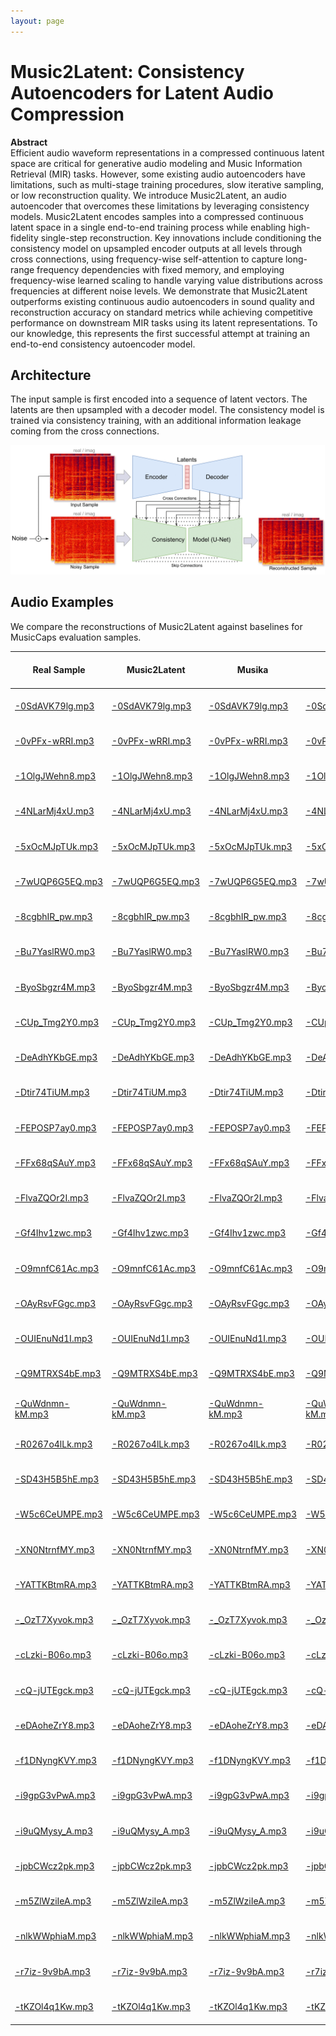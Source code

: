 ```yaml
---
layout: page
---
```


# Music2Latent: Consistency Autoencoders for Latent Audio Compression

**Abstract**  
Efficient audio waveform representations in a compressed continuous latent space are critical for generative audio modeling and Music Information Retrieval (MIR) tasks. However, some existing audio autoencoders have limitations, such as multi-stage training procedures, slow iterative sampling, or low reconstruction quality. We introduce Music2Latent, an audio autoencoder that overcomes these limitations by leveraging consistency models. Music2Latent encodes samples into a compressed continuous latent space in a single end-to-end training process while enabling high-fidelity single-step reconstruction. Key innovations include conditioning the consistency model on upsampled encoder outputs at all levels through cross connections, using frequency-wise self-attention to capture long-range frequency dependencies with fixed memory, and employing frequency-wise learned scaling to handle varying value distributions across frequencies at different noise levels. We demonstrate that Music2Latent outperforms existing continuous audio autoencoders in sound quality and reconstruction accuracy on standard metrics while achieving competitive performance on downstream MIR tasks using its latent representations. To our knowledge, this represents the first successful attempt at training an end-to-end consistency autoencoder model.


## Architecture
The input sample is first encoded into a sequence of latent vectors. The latents are then upsampled with a decoder model. The consistency model is trained via consistency training, with an additional information leakage coming from the cross connections.

<img src="imgs/ConsistencyAutoArch.png">




## Audio Examples

We compare the reconstructions of Music2Latent against baselines for MusicCaps evaluation samples.

| Real Sample | **Music2Latent** | Musika | LatMusic | Mousaiv2 | Mousaiv3 | --- | DAC |
| ----------- | ----------------- | ------ | -------- | -------- | -------- | --- | --- |
| [-0SdAVK79lg.mp3](real/-0SdAVK79lg.mp3) | [-0SdAVK79lg.mp3](music2latent/-0SdAVK79lg.mp3) | [-0SdAVK79lg.mp3](musika/-0SdAVK79lg.mp3) | [-0SdAVK79lg.mp3](latmusic/-0SdAVK79lg.mp3) | [-0SdAVK79lg.mp3](mousaiv2/-0SdAVK79lg.mp3) | [-0SdAVK79lg.mp3](mousaiv3/-0SdAVK79lg.mp3) | --- | [-0SdAVK79lg.mp3](dac/-0SdAVK79lg.mp3) |
| [-0vPFx-wRRI.mp3](real/-0vPFx-wRRI.mp3) | [-0vPFx-wRRI.mp3](music2latent/-0vPFx-wRRI.mp3) | [-0vPFx-wRRI.mp3](musika/-0vPFx-wRRI.mp3) | [-0vPFx-wRRI.mp3](latmusic/-0vPFx-wRRI.mp3) | [-0vPFx-wRRI.mp3](mousaiv2/-0vPFx-wRRI.mp3) | [-0vPFx-wRRI.mp3](mousaiv3/-0vPFx-wRRI.mp3) | --- | [-0vPFx-wRRI.mp3](dac/-0vPFx-wRRI.mp3) |
| [-1OlgJWehn8.mp3](real/-1OlgJWehn8.mp3) | [-1OlgJWehn8.mp3](music2latent/-1OlgJWehn8.mp3) | [-1OlgJWehn8.mp3](musika/-1OlgJWehn8.mp3) | [-1OlgJWehn8.mp3](latmusic/-1OlgJWehn8.mp3) | [-1OlgJWehn8.mp3](mousaiv2/-1OlgJWehn8.mp3) | [-1OlgJWehn8.mp3](mousaiv3/-1OlgJWehn8.mp3) | --- | [-1OlgJWehn8.mp3](dac/-1OlgJWehn8.mp3) |
| [-4NLarMj4xU.mp3](real/-4NLarMj4xU.mp3) | [-4NLarMj4xU.mp3](music2latent/-4NLarMj4xU.mp3) | [-4NLarMj4xU.mp3](musika/-4NLarMj4xU.mp3) | [-4NLarMj4xU.mp3](latmusic/-4NLarMj4xU.mp3) | [-4NLarMj4xU.mp3](mousaiv2/-4NLarMj4xU.mp3) | [-4NLarMj4xU.mp3](mousaiv3/-4NLarMj4xU.mp3) | --- | [-4NLarMj4xU.mp3](dac/-4NLarMj4xU.mp3) |
| [-5xOcMJpTUk.mp3](real/-5xOcMJpTUk.mp3) | [-5xOcMJpTUk.mp3](music2latent/-5xOcMJpTUk.mp3) | [-5xOcMJpTUk.mp3](musika/-5xOcMJpTUk.mp3) | [-5xOcMJpTUk.mp3](latmusic/-5xOcMJpTUk.mp3) | [-5xOcMJpTUk.mp3](mousaiv2/-5xOcMJpTUk.mp3) | [-5xOcMJpTUk.mp3](mousaiv3/-5xOcMJpTUk.mp3) | --- | [-5xOcMJpTUk.mp3](dac/-5xOcMJpTUk.mp3) |
| [-7wUQP6G5EQ.mp3](real/-7wUQP6G5EQ.mp3) | [-7wUQP6G5EQ.mp3](music2latent/-7wUQP6G5EQ.mp3) | [-7wUQP6G5EQ.mp3](musika/-7wUQP6G5EQ.mp3) | [-7wUQP6G5EQ.mp3](latmusic/-7wUQP6G5EQ.mp3) | [-7wUQP6G5EQ.mp3](mousaiv2/-7wUQP6G5EQ.mp3) | [-7wUQP6G5EQ.mp3](mousaiv3/-7wUQP6G5EQ.mp3) | --- | [-7wUQP6G5EQ.mp3](dac/-7wUQP6G5EQ.mp3) |
| [-8cgbhIR_pw.mp3](real/-8cgbhIR_pw.mp3) | [-8cgbhIR_pw.mp3](music2latent/-8cgbhIR_pw.mp3) | [-8cgbhIR_pw.mp3](musika/-8cgbhIR_pw.mp3) | [-8cgbhIR_pw.mp3](latmusic/-8cgbhIR_pw.mp3) | [-8cgbhIR_pw.mp3](mousaiv2/-8cgbhIR_pw.mp3) | [-8cgbhIR_pw.mp3](mousaiv3/-8cgbhIR_pw.mp3) | --- | [-8cgbhIR_pw.mp3](dac/-8cgbhIR_pw.mp3) |
| [-Bu7YaslRW0.mp3](real/-Bu7YaslRW0.mp3) | [-Bu7YaslRW0.mp3](music2latent/-Bu7YaslRW0.mp3) | [-Bu7YaslRW0.mp3](musika/-Bu7YaslRW0.mp3) | [-Bu7YaslRW0.mp3](latmusic/-Bu7YaslRW0.mp3) | [-Bu7YaslRW0.mp3](mousaiv2/-Bu7YaslRW0.mp3) | [-Bu7YaslRW0.mp3](mousaiv3/-Bu7YaslRW0.mp3) | --- | [-Bu7YaslRW0.mp3](dac/-Bu7YaslRW0.mp3) |
| [-ByoSbgzr4M.mp3](real/-ByoSbgzr4M.mp3) | [-ByoSbgzr4M.mp3](music2latent/-ByoSbgzr4M.mp3) | [-ByoSbgzr4M.mp3](musika/-ByoSbgzr4M.mp3) | [-ByoSbgzr4M.mp3](latmusic/-ByoSbgzr4M.mp3) | [-ByoSbgzr4M.mp3](mousaiv2/-ByoSbgzr4M.mp3) | [-ByoSbgzr4M.mp3](mousaiv3/-ByoSbgzr4M.mp3) | --- | [-ByoSbgzr4M.mp3](dac/-ByoSbgzr4M.mp3) |
| [-CUp_Tmg2Y0.mp3](real/-CUp_Tmg2Y0.mp3) | [-CUp_Tmg2Y0.mp3](music2latent/-CUp_Tmg2Y0.mp3) | [-CUp_Tmg2Y0.mp3](musika/-CUp_Tmg2Y0.mp3) | [-CUp_Tmg2Y0.mp3](latmusic/-CUp_Tmg2Y0.mp3) | [-CUp_Tmg2Y0.mp3](mousaiv2/-CUp_Tmg2Y0.mp3) | [-CUp_Tmg2Y0.mp3](mousaiv3/-CUp_Tmg2Y0.mp3) | --- | [-CUp_Tmg2Y0.mp3](dac/-CUp_Tmg2Y0.mp3) |
| [-DeAdhYKbGE.mp3](real/-DeAdhYKbGE.mp3) | [-DeAdhYKbGE.mp3](music2latent/-DeAdhYKbGE.mp3) | [-DeAdhYKbGE.mp3](musika/-DeAdhYKbGE.mp3) | [-DeAdhYKbGE.mp3](latmusic/-DeAdhYKbGE.mp3) | [-DeAdhYKbGE.mp3](mousaiv2/-DeAdhYKbGE.mp3) | [-DeAdhYKbGE.mp3](mousaiv3/-DeAdhYKbGE.mp3) | --- | [-DeAdhYKbGE.mp3](dac/-DeAdhYKbGE.mp3) |
| [-Dtir74TiUM.mp3](real/-Dtir74TiUM.mp3) | [-Dtir74TiUM.mp3](music2latent/-Dtir74TiUM.mp3) | [-Dtir74TiUM.mp3](musika/-Dtir74TiUM.mp3) | [-Dtir74TiUM.mp3](latmusic/-Dtir74TiUM.mp3) | [-Dtir74TiUM.mp3](mousaiv2/-Dtir74TiUM.mp3) | [-Dtir74TiUM.mp3](mousaiv3/-Dtir74TiUM.mp3) | --- | [-Dtir74TiUM.mp3](dac/-Dtir74TiUM.mp3) |
| [-FEPOSP7ay0.mp3](real/-FEPOSP7ay0.mp3) | [-FEPOSP7ay0.mp3](music2latent/-FEPOSP7ay0.mp3) | [-FEPOSP7ay0.mp3](musika/-FEPOSP7ay0.mp3) | [-FEPOSP7ay0.mp3](latmusic/-FEPOSP7ay0.mp3) | [-FEPOSP7ay0.mp3](mousaiv2/-FEPOSP7ay0.mp3) | [-FEPOSP7ay0.mp3](mousaiv3/-FEPOSP7ay0.mp3) | --- | [-FEPOSP7ay0.mp3](dac/-FEPOSP7ay0.mp3) |
| [-FFx68qSAuY.mp3](real/-FFx68qSAuY.mp3) | [-FFx68qSAuY.mp3](music2latent/-FFx68qSAuY.mp3) | [-FFx68qSAuY.mp3](musika/-FFx68qSAuY.mp3) | [-FFx68qSAuY.mp3](latmusic/-FFx68qSAuY.mp3) | [-FFx68qSAuY.mp3](mousaiv2/-FFx68qSAuY.mp3) | [-FFx68qSAuY.mp3](mousaiv3/-FFx68qSAuY.mp3) | --- | [-FFx68qSAuY.mp3](dac/-FFx68qSAuY.mp3) |
| [-FlvaZQOr2I.mp3](real/-FlvaZQOr2I.mp3) | [-FlvaZQOr2I.mp3](music2latent/-FlvaZQOr2I.mp3) | [-FlvaZQOr2I.mp3](musika/-FlvaZQOr2I.mp3) | [-FlvaZQOr2I.mp3](latmusic/-FlvaZQOr2I.mp3) | [-FlvaZQOr2I.mp3](mousaiv2/-FlvaZQOr2I.mp3) | [-FlvaZQOr2I.mp3](mousaiv3/-FlvaZQOr2I.mp3) | --- | [-FlvaZQOr2I.mp3](dac/-FlvaZQOr2I.mp3) |
| [-Gf4Ihv1zwc.mp3](real/-Gf4Ihv1zwc.mp3) | [-Gf4Ihv1zwc.mp3](music2latent/-Gf4Ihv1zwc.mp3) | [-Gf4Ihv1zwc.mp3](musika/-Gf4Ihv1zwc.mp3) | [-Gf4Ihv1zwc.mp3](latmusic/-Gf4Ihv1zwc.mp3) | [-Gf4Ihv1zwc.mp3](mousaiv2/-Gf4Ihv1zwc.mp3) | [-Gf4Ihv1zwc.mp3](mousaiv3/-Gf4Ihv1zwc.mp3) | --- | [-Gf4Ihv1zwc.mp3](dac/-Gf4Ihv1zwc.mp3) |
| [-O9mnfC61Ac.mp3](real/-O9mnfC61Ac.mp3) | [-O9mnfC61Ac.mp3](music2latent/-O9mnfC61Ac.mp3) | [-O9mnfC61Ac.mp3](musika/-O9mnfC61Ac.mp3) | [-O9mnfC61Ac.mp3](latmusic/-O9mnfC61Ac.mp3) | [-O9mnfC61Ac.mp3](mousaiv2/-O9mnfC61Ac.mp3) | [-O9mnfC61Ac.mp3](mousaiv3/-O9mnfC61Ac.mp3) | --- | [-O9mnfC61Ac.mp3](dac/-O9mnfC61Ac.mp3) |
| [-OAyRsvFGgc.mp3](real/-OAyRsvFGgc.mp3) | [-OAyRsvFGgc.mp3](music2latent/-OAyRsvFGgc.mp3) | [-OAyRsvFGgc.mp3](musika/-OAyRsvFGgc.mp3) | [-OAyRsvFGgc.mp3](latmusic/-OAyRsvFGgc.mp3) | [-OAyRsvFGgc.mp3](mousaiv2/-OAyRsvFGgc.mp3) | [-OAyRsvFGgc.mp3](mousaiv3/-OAyRsvFGgc.mp3) | --- | [-OAyRsvFGgc.mp3](dac/-OAyRsvFGgc.mp3) |
| [-OUIEnuNd1I.mp3](real/-OUIEnuNd1I.mp3) | [-OUIEnuNd1I.mp3](music2latent/-OUIEnuNd1I.mp3) | [-OUIEnuNd1I.mp3](musika/-OUIEnuNd1I.mp3) | [-OUIEnuNd1I.mp3](latmusic/-OUIEnuNd1I.mp3) | [-OUIEnuNd1I.mp3](mousaiv2/-OUIEnuNd1I.mp3) | [-OUIEnuNd1I.mp3](mousaiv3/-OUIEnuNd1I.mp3) | --- | [-OUIEnuNd1I.mp3](dac/-OUIEnuNd1I.mp3) |
| [-Q9MTRXS4bE.mp3](real/-Q9MTRXS4bE.mp3) | [-Q9MTRXS4bE.mp3](music2latent/-Q9MTRXS4bE.mp3) | [-Q9MTRXS4bE.mp3](musika/-Q9MTRXS4bE.mp3) | [-Q9MTRXS4bE.mp3](latmusic/-Q9MTRXS4bE.mp3) | [-Q9MTRXS4bE.mp3](mousaiv2/-Q9MTRXS4bE.mp3) | [-Q9MTRXS4bE.mp3](mousaiv3/-Q9MTRXS4bE.mp3) | --- | [-Q9MTRXS4bE.mp3](dac/-Q9MTRXS4bE.mp3) |
| [-QuWdnmn-kM.mp3](real/-QuWdnmn-kM.mp3) | [-QuWdnmn-kM.mp3](music2latent/-QuWdnmn-kM.mp3) | [-QuWdnmn-kM.mp3](musika/-QuWdnmn-kM.mp3) | [-QuWdnmn-kM.mp3](latmusic/-QuWdnmn-kM.mp3) | [-QuWdnmn-kM.mp3](mousaiv2/-QuWdnmn-kM.mp3) | [-QuWdnmn-kM.mp3](mousaiv3/-QuWdnmn-kM.mp3) | --- | [-QuWdnmn-kM.mp3](dac/-QuWdnmn-kM.mp3) |
| [-R0267o4lLk.mp3](real/-R0267o4lLk.mp3) | [-R0267o4lLk.mp3](music2latent/-R0267o4lLk.mp3) | [-R0267o4lLk.mp3](musika/-R0267o4lLk.mp3) | [-R0267o4lLk.mp3](latmusic/-R0267o4lLk.mp3) | [-R0267o4lLk.mp3](mousaiv2/-R0267o4lLk.mp3) | [-R0267o4lLk.mp3](mousaiv3/-R0267o4lLk.mp3) | --- | [-R0267o4lLk.mp3](dac/-R0267o4lLk.mp3) |
| [-SD43H5B5hE.mp3](real/-SD43H5B5hE.mp3) | [-SD43H5B5hE.mp3](music2latent/-SD43H5B5hE.mp3) | [-SD43H5B5hE.mp3](musika/-SD43H5B5hE.mp3) | [-SD43H5B5hE.mp3](latmusic/-SD43H5B5hE.mp3) | [-SD43H5B5hE.mp3](mousaiv2/-SD43H5B5hE.mp3) | [-SD43H5B5hE.mp3](mousaiv3/-SD43H5B5hE.mp3) | --- | [-SD43H5B5hE.mp3](dac/-SD43H5B5hE.mp3) |
| [-W5c6CeUMPE.mp3](real/-W5c6CeUMPE.mp3) | [-W5c6CeUMPE.mp3](music2latent/-W5c6CeUMPE.mp3) | [-W5c6CeUMPE.mp3](musika/-W5c6CeUMPE.mp3) | [-W5c6CeUMPE.mp3](latmusic/-W5c6CeUMPE.mp3) | [-W5c6CeUMPE.mp3](mousaiv2/-W5c6CeUMPE.mp3) | [-W5c6CeUMPE.mp3](mousaiv3/-W5c6CeUMPE.mp3) | --- | [-W5c6CeUMPE.mp3](dac/-W5c6CeUMPE.mp3) |
| [-XN0NtrnfMY.mp3](real/-XN0NtrnfMY.mp3) | [-XN0NtrnfMY.mp3](music2latent/-XN0NtrnfMY.mp3) | [-XN0NtrnfMY.mp3](musika/-XN0NtrnfMY.mp3) | [-XN0NtrnfMY.mp3](latmusic/-XN0NtrnfMY.mp3) | [-XN0NtrnfMY.mp3](mousaiv2/-XN0NtrnfMY.mp3) | [-XN0NtrnfMY.mp3](mousaiv3/-XN0NtrnfMY.mp3) | --- | [-XN0NtrnfMY.mp3](dac/-XN0NtrnfMY.mp3) |
| [-YATTKBtmRA.mp3](real/-YATTKBtmRA.mp3) | [-YATTKBtmRA.mp3](music2latent/-YATTKBtmRA.mp3) | [-YATTKBtmRA.mp3](musika/-YATTKBtmRA.mp3) | [-YATTKBtmRA.mp3](latmusic/-YATTKBtmRA.mp3) | [-YATTKBtmRA.mp3](mousaiv2/-YATTKBtmRA.mp3) | [-YATTKBtmRA.mp3](mousaiv3/-YATTKBtmRA.mp3) | --- | [-YATTKBtmRA.mp3](dac/-YATTKBtmRA.mp3) |
| [-_OzT7Xyvok.mp3](real/-_OzT7Xyvok.mp3) | [-_OzT7Xyvok.mp3](music2latent/-_OzT7Xyvok.mp3) | [-_OzT7Xyvok.mp3](musika/-_OzT7Xyvok.mp3) | [-_OzT7Xyvok.mp3](latmusic/-_OzT7Xyvok.mp3) | [-_OzT7Xyvok.mp3](mousaiv2/-_OzT7Xyvok.mp3) | [-_OzT7Xyvok.mp3](mousaiv3/-_OzT7Xyvok.mp3) | --- | [-_OzT7Xyvok.mp3](dac/-_OzT7Xyvok.mp3) |
| [-cLzki-B06o.mp3](real/-cLzki-B06o.mp3) | [-cLzki-B06o.mp3](music2latent/-cLzki-B06o.mp3) | [-cLzki-B06o.mp3](musika/-cLzki-B06o.mp3) | [-cLzki-B06o.mp3](latmusic/-cLzki-B06o.mp3) | [-cLzki-B06o.mp3](mousaiv2/-cLzki-B06o.mp3) | [-cLzki-B06o.mp3](mousaiv3/-cLzki-B06o.mp3) | --- | [-cLzki-B06o.mp3](dac/-cLzki-B06o.mp3) |
| [-cQ-jUTEgck.mp3](real/-cQ-jUTEgck.mp3) | [-cQ-jUTEgck.mp3](music2latent/-cQ-jUTEgck.mp3) | [-cQ-jUTEgck.mp3](musika/-cQ-jUTEgck.mp3) | [-cQ-jUTEgck.mp3](latmusic/-cQ-jUTEgck.mp3) | [-cQ-jUTEgck.mp3](mousaiv2/-cQ-jUTEgck.mp3) | [-cQ-jUTEgck.mp3](mousaiv3/-cQ-jUTEgck.mp3) | --- | [-cQ-jUTEgck.mp3](dac/-cQ-jUTEgck.mp3) |
| [-eDAoheZrY8.mp3](real/-eDAoheZrY8.mp3) | [-eDAoheZrY8.mp3](music2latent/-eDAoheZrY8.mp3) | [-eDAoheZrY8.mp3](musika/-eDAoheZrY8.mp3) | [-eDAoheZrY8.mp3](latmusic/-eDAoheZrY8.mp3) | [-eDAoheZrY8.mp3](mousaiv2/-eDAoheZrY8.mp3) | [-eDAoheZrY8.mp3](mousaiv3/-eDAoheZrY8.mp3) | --- | [-eDAoheZrY8.mp3](dac/-eDAoheZrY8.mp3) |
| [-f1DNyngKVY.mp3](real/-f1DNyngKVY.mp3) | [-f1DNyngKVY.mp3](music2latent/-f1DNyngKVY.mp3) | [-f1DNyngKVY.mp3](musika/-f1DNyngKVY.mp3) | [-f1DNyngKVY.mp3](latmusic/-f1DNyngKVY.mp3) | [-f1DNyngKVY.mp3](mousaiv2/-f1DNyngKVY.mp3) | [-f1DNyngKVY.mp3](mousaiv3/-f1DNyngKVY.mp3) | --- | [-f1DNyngKVY.mp3](dac/-f1DNyngKVY.mp3) |
| [-i9gpG3vPwA.mp3](real/-i9gpG3vPwA.mp3) | [-i9gpG3vPwA.mp3](music2latent/-i9gpG3vPwA.mp3) | [-i9gpG3vPwA.mp3](musika/-i9gpG3vPwA.mp3) | [-i9gpG3vPwA.mp3](latmusic/-i9gpG3vPwA.mp3) | [-i9gpG3vPwA.mp3](mousaiv2/-i9gpG3vPwA.mp3) | [-i9gpG3vPwA.mp3](mousaiv3/-i9gpG3vPwA.mp3) | --- | [-i9gpG3vPwA.mp3](dac/-i9gpG3vPwA.mp3) |
| [-i9uQMysy_A.mp3](real/-i9uQMysy_A.mp3) | [-i9uQMysy_A.mp3](music2latent/-i9uQMysy_A.mp3) | [-i9uQMysy_A.mp3](musika/-i9uQMysy_A.mp3) | [-i9uQMysy_A.mp3](latmusic/-i9uQMysy_A.mp3) | [-i9uQMysy_A.mp3](mousaiv2/-i9uQMysy_A.mp3) | [-i9uQMysy_A.mp3](mousaiv3/-i9uQMysy_A.mp3) | --- | [-i9uQMysy_A.mp3](dac/-i9uQMysy_A.mp3) |
| [-jpbCWcz2pk.mp3](real/-jpbCWcz2pk.mp3) | [-jpbCWcz2pk.mp3](music2latent/-jpbCWcz2pk.mp3) | [-jpbCWcz2pk.mp3](musika/-jpbCWcz2pk.mp3) | [-jpbCWcz2pk.mp3](latmusic/-jpbCWcz2pk.mp3) | [-jpbCWcz2pk.mp3](mousaiv2/-jpbCWcz2pk.mp3) | [-jpbCWcz2pk.mp3](mousaiv3/-jpbCWcz2pk.mp3) | --- | [-jpbCWcz2pk.mp3](dac/-jpbCWcz2pk.mp3) |
| [-m5ZlWziIeA.mp3](real/-m5ZlWziIeA.mp3) | [-m5ZlWziIeA.mp3](music2latent/-m5ZlWziIeA.mp3) | [-m5ZlWziIeA.mp3](musika/-m5ZlWziIeA.mp3) | [-m5ZlWziIeA.mp3](latmusic/-m5ZlWziIeA.mp3) | [-m5ZlWziIeA.mp3](mousaiv2/-m5ZlWziIeA.mp3) | [-m5ZlWziIeA.mp3](mousaiv3/-m5ZlWziIeA.mp3) | --- | [-m5ZlWziIeA.mp3](dac/-m5ZlWziIeA.mp3) |
| [-nlkWWphiaM.mp3](real/-nlkWWphiaM.mp3) | [-nlkWWphiaM.mp3](music2latent/-nlkWWphiaM.mp3) | [-nlkWWphiaM.mp3](musika/-nlkWWphiaM.mp3) | [-nlkWWphiaM.mp3](latmusic/-nlkWWphiaM.mp3) | [-nlkWWphiaM.mp3](mousaiv2/-nlkWWphiaM.mp3) | [-nlkWWphiaM.mp3](mousaiv3/-nlkWWphiaM.mp3) | --- | [-nlkWWphiaM.mp3](dac/-nlkWWphiaM.mp3) |
| [-r7iz-9v9bA.mp3](real/-r7iz-9v9bA.mp3) | [-r7iz-9v9bA.mp3](music2latent/-r7iz-9v9bA.mp3) | [-r7iz-9v9bA.mp3](musika/-r7iz-9v9bA.mp3) | [-r7iz-9v9bA.mp3](latmusic/-r7iz-9v9bA.mp3) | [-r7iz-9v9bA.mp3](mousaiv2/-r7iz-9v9bA.mp3) | [-r7iz-9v9bA.mp3](mousaiv3/-r7iz-9v9bA.mp3) | --- | [-r7iz-9v9bA.mp3](dac/-r7iz-9v9bA.mp3) |
| [-tKZOl4q1Kw.mp3](real/-tKZOl4q1Kw.mp3) | [-tKZOl4q1Kw.mp3](music2latent/-tKZOl4q1Kw.mp3) | [-tKZOl4q1Kw.mp3](musika/-tKZOl4q1Kw.mp3) | [-tKZOl4q1Kw.mp3](latmusic/-tKZOl4q1Kw.mp3) | [-tKZOl4q1Kw.mp3](mousaiv2/-tKZOl4q1Kw.mp3) | [-tKZOl4q1Kw.mp3](mousaiv3/-tKZOl4q1Kw.mp3) | --- | [-tKZOl4q1Kw.mp3](dac/-tKZOl4q1Kw.mp3) |

<!-- We finally present some audio samples of separations produced by the system. By cross-referencing the cluster index with the histogram shown above, it is possible to recognize the class of sources characteristic of each cluster. -->


<!-- ### Example 0

Mix
<audio src="audio/4/mix.wav" controls ></audio>
Cluster 3 (Drums)
<audio src="audio/4/3.wav" controls ></audio>
Cluster 5 (Drums)
<audio src="audio/4/5.wav" controls ></audio>
Cluster 6 (Bass/Toms)
<audio src="audio/4/6.wav" controls ></audio>
Cluster 12 (Crash)
<audio src="audio/4/12.wav" controls ></audio>
Cluster 14 (Vocals)
<audio src="audio/4/14.wav" controls ></audio>

### Example 1

Mix
<audio src="audio/5/mix.wav" controls ></audio>
Cluster 3 (Drums)
<audio src="audio/5/3.wav" controls ></audio>
Cluster 5 (Drums)
<audio src="audio/5/5.wav" controls ></audio>
Cluster 6 (Bass/Toms)
<audio src="audio/5/6.wav" controls ></audio>
Cluster 8 (Guitar)
<audio src="audio/5/8.wav" controls ></audio>

### Example 2

Mix
<audio src="audio/3/mix.wav" controls ></audio>
Cluster 3 (Drums)
<audio src="audio/3/3.wav" controls ></audio>
Cluster 5 (Drums)
<audio src="audio/3/5.wav" controls ></audio>
Cluster 10 (Misc)
<audio src="audio/3/10.wav" controls ></audio>
Cluster 14 (Vocals)
<audio src="audio/3/14.wav" controls ></audio>

### Example 3

Mix
<audio src="audio/6/mix.wav" controls ></audio>
Cluster 3 (Drums)
<audio src="audio/6/3.wav" controls ></audio>
Cluster 5 (Drums)
<audio src="audio/6/5.wav" controls ></audio>
Cluster 6 (Bass/Toms)
<audio src="audio/6/6.wav" controls ></audio>
Cluster 12 (Crash)
<audio src="audio/6/12.wav" controls ></audio>
Cluster 14 (Vocals)
<audio src="audio/6/14.wav" controls ></audio>


### Example 4

Mix
<audio src="audio/0/mix.wav" controls ></audio>
Cluster 6 (Bass/Toms)
<audio src="audio/0/6.wav" controls ></audio>
Cluster 8 (Guitar)
<audio src="audio/0/8.wav" controls ></audio>
Cluster 14 (Vocals)
<audio src="audio/0/14.wav" controls ></audio>

### Example 5

Mix
<audio src="audio/1/mix.wav" controls ></audio>
Cluster 3 (Drums)
<audio src="audio/1/3.wav" controls ></audio>
Cluster 5 (Drums)
<audio src="audio/1/5.wav" controls ></audio>
Cluster 8 (Guitar)
<audio src="audio/1/8.wav" controls ></audio>
Cluster 12 (Crash)
<audio src="audio/1/12.wav" controls ></audio>
Cluster 14 (Vocals)
<audio src="audio/1/14.wav" controls ></audio>




 -->


 <!-- ## Mel-Spectrograms of Reconstructions

We show mel-spectrograms of example input mixes and separated outputs. For each separation from 0 to 15 the Generator is conditioned on the corresponding quantized embedding. By cross-referencing this visualization with the clustering histogram shown below, it is possible to recognize specific sources.

<img src="spectrograms.png">   -->
